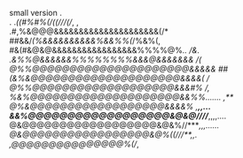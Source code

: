 small version   .                                                    
                  .      .*((#%#%(/((///(/*,     ,                        
                   .#,%&@@@&&&&&&&&&&&&&&&&&&&&&(/*                        
                   ##&&/*(%&&&&&&&&&&%&&%%(*/%&%(,                        
                   #&(#&@&@&&&&&&&&&&&&&&&&&%%%%@%*..   /&.               
                  .&%%@&&&&&&%%%%%%%%&&&@&&&&&&&          /(             
                   @%%@@@@@@@@@@@@@@@@@@@@@&&&&&           ##            
                    (&%&@@@@@@@@@@@@@@@@@@@@&&&&(           */            
                     @%%@@@@@@@@@@@@@@@@@@@&&&#%          /,*             
                     %&%@@@@@@@@@@@@@@@@@@@@&&%%....... ,**               
                      @%&@@@@@@@@@@@@@@@@@@&&&&%   ,****,,...             
                      &&%@@@@@@@@@@@@@@@@@@&@&@////***,,,,....                                        
                       @&@@@@@@@@@@@@@@@@@@&@&%//****,,,......            
                        @&@@@@@@@@@@@@@@@@@&@%((///**,,.                 
                          ,@@@@@@@@@@@@@@@%(/*,            
